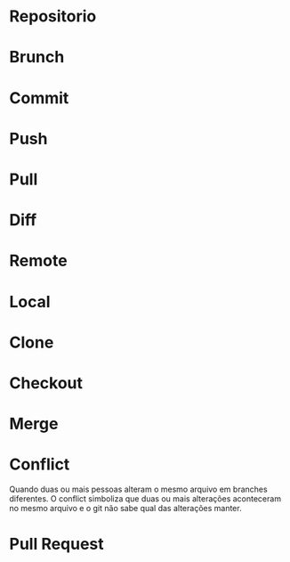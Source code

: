 # Repositorio
# Brunch
# Commit
# Push
# Pull
# Diff
# Remote
# Local
# Clone
# Checkout
# Merge
# Conflict
Quando duas ou mais pessoas alteram o mesmo arquivo em branches diferentes. O 
conflict simboliza que duas ou mais alterações aconteceram no mesmo arquivo e 
o git não sabe qual das alterações manter.
# Pull Request

